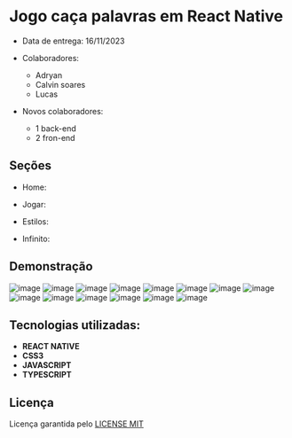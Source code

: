 # Jogo caça palavras em React Native

- Data de entrega: 16/11/2023
- Colaboradores:
  - Adryan
  - Calvin soares
  - Lucas

- Novos colaboradores:
  - 1 back-end
  - 2 fron-end

## Seções

* Home: 

* Jogar:

* Estilos:

* Infinito:

## Demonstração 
![image](https://github.com/StartupCodice/word-search-game/assets/99036067/81350b2b-44c1-4d3c-979a-2c9913fcadf4)
![image](https://github.com/StartupCodice/word-search-game/assets/99036067/00832cdf-1c44-4e06-ba28-ea2d2db31126)
![image](https://github.com/StartupCodice/word-search-game/assets/99036067/deb8f4d4-bf2b-4d89-938b-9994d06ed5f3)
![image](https://github.com/StartupCodice/word-search-game/assets/99036067/527c4ac4-08cf-47fb-b4a1-b4ae55f2ccda)
![image](https://github.com/StartupCodice/word-search-game/assets/99036067/c5ba04f0-ae72-41f5-9bb4-5cc164ba13d6)
![image](https://github.com/StartupCodice/word-search-game/assets/99036067/fe6855b6-35ff-499b-a6a7-75e4a3f24472)
![image](https://github.com/StartupCodice/word-search-game/assets/99036067/a79dd627-cb0a-4c09-8c29-3020b25639cc)
![image](https://github.com/StartupCodice/word-search-game/assets/99036067/fd2304d5-32ac-4c52-bed3-9b68e99c891a)
![image](https://github.com/StartupCodice/word-search-game/assets/99036067/0f8a5dde-2c68-488a-8fe0-c5d8c43ebf48)
![image](https://github.com/StartupCodice/word-search-game/assets/99036067/3ff1815d-a6d6-44c6-88e0-fd077b91b4de)
![image](https://github.com/StartupCodice/word-search-game/assets/99036067/1e67aa45-98b5-4a94-8120-b3cb4e667c21)
![image](https://github.com/StartupCodice/word-search-game/assets/99036067/caf87958-9207-4374-92bd-9d880ee39d74)
![image](https://github.com/StartupCodice/word-search-game/assets/99036067/8287c10a-5671-48eb-b7a1-182a1a50375b)
![image](https://github.com/StartupCodice/word-search-game/assets/99036067/44d6c14e-4217-4f6c-b0fd-48089d32fa47)



## Tecnologias utilizadas: 

* **REACT NATIVE**
* **CSS3**
* **JAVASCRIPT**
* **TYPESCRIPT**

## Licença

Licença garantida pelo [LICENSE MIT](https://choosealicense.com/licenses/mit/)


